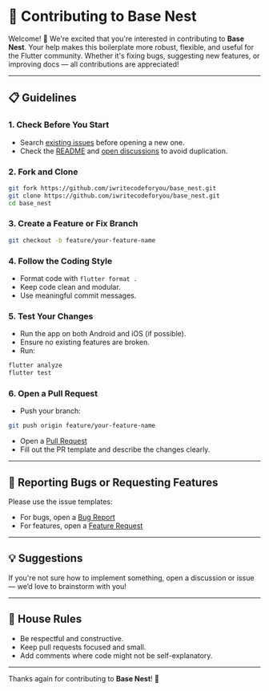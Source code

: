 # 🤝 Contributing to Base Nest

Welcome! 👋 We're excited that you're interested in contributing to **Base Nest**. Your help makes this boilerplate more robust, flexible, and useful for the Flutter community. Whether it's fixing bugs, suggesting new features, or improving docs — all contributions are appreciated!

---

## 📋 Guidelines

### 1. Check Before You Start
- Search [existing issues](https://github.com/iwritecodeforyou/base_nest/issues) before opening a new one.
- Check the [README](README.md) and [open discussions](https://github.com/iwritecodeforyou/base_nest/discussions) to avoid duplication.

### 2. Fork and Clone
```bash
git fork https://github.com/iwritecodeforyou/base_nest.git
git clone https://github.com/iwritecodeforyou/base_nest.git
cd base_nest
```

### 3. Create a Feature or Fix Branch
```bash
git checkout -b feature/your-feature-name
```

### 4. Follow the Coding Style
- Format code with `flutter format .`
- Keep code clean and modular.
- Use meaningful commit messages.

### 5. Test Your Changes
- Run the app on both Android and iOS (if possible).
- Ensure no existing features are broken.
- Run:
```bash
flutter analyze
flutter test
```

### 6. Open a Pull Request
- Push your branch:
```bash
git push origin feature/your-feature-name
```
- Open a [Pull Request](https://github.com/iwritecodeforyou/base_nest/pulls)
- Fill out the PR template and describe the changes clearly.

---

## 🐛 Reporting Bugs or Requesting Features

Please use the issue templates:
- For bugs, open a [Bug Report](https://github.com/iwritecodeforyou/base_nest/issues/new?template=bug_report.md)
- For features, open a [Feature Request](https://github.com/iwritecodeforyou/base_nest/issues/new?template=feature_request.md)

---

## 💡 Suggestions

If you're not sure how to implement something, open a discussion or issue — we’d love to brainstorm with you!

---

## 🧼 House Rules

- Be respectful and constructive.
- Keep pull requests focused and small.
- Add comments where code might not be self-explanatory.

---

Thanks again for contributing to **Base Nest**! 💙
